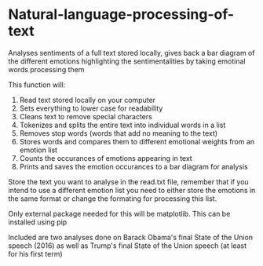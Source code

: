 # Natural-language-processing-of-text
Analyses sentiments of a full text stored locally, gives back a bar diagram of the different emotions highlighting the sentimentalities by taking emotinal words processing them

This function will:
1. Read text stored locally on your computer
2. Sets everything to lower case for readability
3. Cleans text to remove special characters
4. Tokenizes and splits the entire text into individual words in a list
5. Removes stop words (words that add no meaning to the text)
6. Stores words and compares them to different emotional weights from an emotion list
7. Counts the occurances of emotions appearing in text
8. Prints and saves the emotion occurances to a bar diagram for analysis

Store the text you want to analyse in the read.txt file, remember that if you intend to use a different emotion list you need to either store the emotions in the same format or change the formating for processing this list.

Only external package needed for this will be matplotlib. This can be installed using pip

Included are two analyses done on Barack Obama's final State of the Union speech (2016) as well as Trump's final State of the Union speech (at least for his first term)
